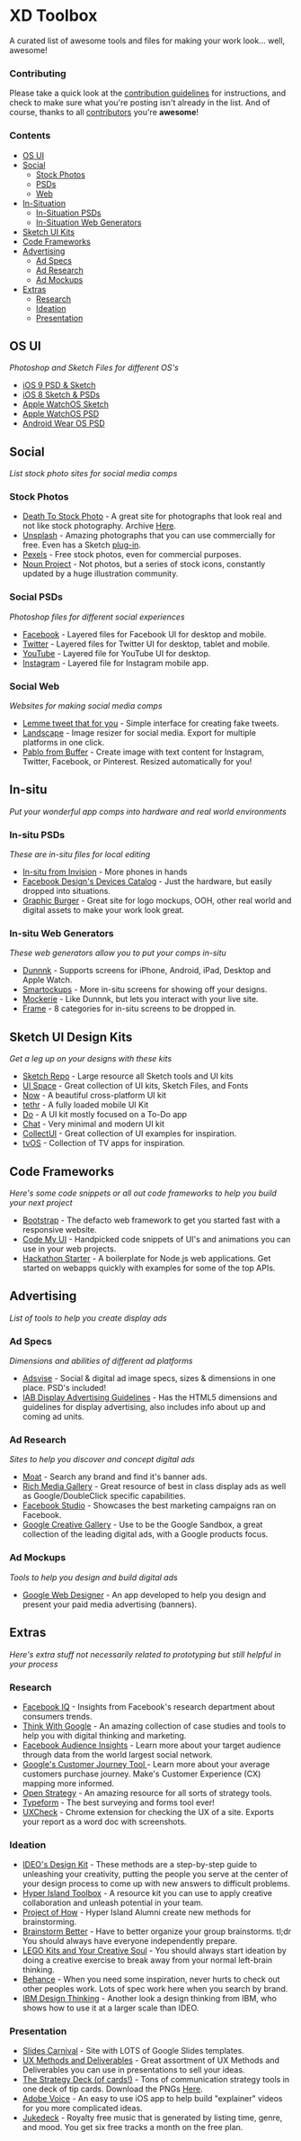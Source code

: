 
# XD Toolbox

A curated list of awesome tools and files for making your work look... well, awesome!

### Contributing

Please take a quick look at the [contribution guidelines](/CONTRIBUTING.md) for instructions, and check to make sure what you're posting isn't already in the list. And of course, thanks to all [contributors](https://github.com/VCUBrandcenter/xd-toolbox/graphs/contributors) you're __awesome__!

### Contents

- [OS UI](#os-ui)
- [Social](#social)
	- [Stock Photos](#stock-photos)
	- [PSDs](#social-psds)
	- [Web](#social-web)
- [In-Situation](#in-situ)
	- [In-Situation PSDs](#in-situ-psds)
	- [In-Situation Web Generators](#in-situ-web-generators)
- [Sketch UI Kits](#sketch-ui-design-kits)
- [Code Frameworks](#code-frameworks)
- [Advertising](#advertising)
	- [Ad Specs](#ad-specs)
	- [Ad Research](#ad-research)
	- [Ad Mockups](#ad-mockups)
- [Extras](#extras)
	- [Research](#research)
	- [Ideation](#ideation)
	- [Presentation](#presentation)

## OS UI
*Photoshop and Sketch Files for different OS's*
- [iOS 9 PSD & Sketch](https://facebook.github.io/design/ios9.html)
- [iOS 8 Sketch & PSDs](http://www.teehanlax.com/tools/)
- [Apple WatchOS Sketch](https://designcode.io/watch)
- [Apple WatchOS PSD](https://ui8.net/product/apple-watch-ui-kit)
- [Android Wear OS PSD](https://developer.android.com/design/downloads/index.html)


## Social
*List stock photo sites for social media comps*

### Stock Photos
- [Death To Stock Photo](http://deathtothestockphoto.com/) - A great site for photographs that look real and not like stock photography. Archive [Here](https://drive.google.com/folderview?id=0B3IY_VBFrmvRRTFRdkp5NnNKNTQ&usp=sharing).
- [Unsplash](https://unsplash.com/) - Amazing photographs that you can use commercially for free. Even has a Sketch [plug-in](https://github.com/fhuel/Unsplash-It-Sketch).
- [Pexels](https://www.pexels.com/) - Free stock photos, even for commercial purposes.
- [Noun Project](https://thenounproject.com/) - Not photos, but a series of stock icons, constantly updated by a huge illustration community.

### Social PSDs
*Photoshop files for different social experiences*

- [Facebook](http://www.everyinteraction.com/resources/facebook-page-gui-psd/) - Layered files for Facebook UI for desktop and mobile.
- [Twitter](http://www.everyinteraction.com/resources/twitter-profile-gui-psd/) - Layered files for Twitter UI for desktop, tablet and mobile.
- [YouTube](http://www.everyinteraction.com/resources/youtube-channel-gui-psd/) - Layered file for YouTube UI for desktop.
- [Instagram](https://www.behance.net/gallery/25145731/Instagram-Home-Screen-PSD-Layout) - Layered file for Instagram mobile app.

### Social Web
*Websites for making social media comps*

- [Lemme tweet that for you](http://www.lemmetweetthatforyou.com/) - Simple interface for creating fake tweets.
- [Landscape](http://sproutsocial.com/landscape) - Image resizer for social media. Export for multiple platforms in one click.
- [Pablo from Buffer](http://buffer.com/pablo) - Create image with text content for Instagram, Twitter, Facebook, or Pinterest. Resized automatically for you!

## In-situ
*Put your wonderful app comps into hardware and real world environments*

### In-situ PSDs
*These are in-situ files for local editing*

- [In-situ from Invision](http://blog.invisionapp.com/free-iphone-6-mockups/) - More phones in hands
- [Facebook Design's Devices Catalog](https://facebook.github.io/design/devices.html) - Just the hardware, but easily dropped into situations.
- [Graphic Burger](http://graphicburger.com/) - Great site for logo mockups, OOH, other real world and digital assets to make your work look great.


### In-situ Web Generators
*These web generators allow you to put your comps in-situ*

- [Dunnnk](http://dunnnk.com/) - Supports screens for iPhone, Android, iPad, Desktop and Apple Watch.
- [Smartockups](http://smartmockups.com/) - More in-situ screens for showing off your designs.
- [Mockerie](http://mockerie.io/) - Like Dunnnk, but lets you interact with your live site.
- [Frame](http://frame.lab25.co.uk/categories) - 8 categories for in-situ screens to be dropped in.

## Sketch UI Design Kits
*Get a leg up on your designs with these kits*
- [Sketch Repo](http://sketchrepo.com/) - Large resource all Sketch tools and UI kits
- [UI Space](http://uispace.net/) - Great collection of UI kits, Sketch Files, and Fonts
- [Now](http://www.invisionapp.com/now) - A beautiful cross-platform UI kit
- [tethr](http://www.invisionapp.com/tethr) - A fully loaded mobile UI Kit
- [Do](http://www.invisionapp.com/do) - A UI kit mostly focused on a To-Do app
- [Chat](http://www.invisionapp.com/chat) - Very minimal and modern UI kit
- [CollectUI](http://collectui.com/designs) - Great collection of UI examples for inspiration.
- [tvOS](http://tvos.design/) - Collection of TV apps for inspiration.

## Code Frameworks
*Here's some code snippets or all out code frameworks to help you build your next project*
- [Bootstrap](http://getbootstrap.com/) - The defacto web framework to get you started fast with a responsive website.
- [Code My UI](http://codemyui.com/) - Handpicked code snippets of UI's and animations you can use in your web projects.
- [Hackathon Starter](https://github.com/sahat/hackathon-starter) - A boilerplate for Node.js web applications. Get started on webapps quickly with examples for some of the top APIs.

## Advertising
*List of tools to help you create display ads*
### Ad Specs
*Dimensions and abilities of different ad platforms*
- [Adsvise](http://www.adsvise.com/) - Social & digital ad image specs, sizes & dimensions in one place. PSD's included!
- [IAB Display Advertising Guidelines](http://www.iab.com/guidelines/iab-display-advertising-guidelines/) - Has the HTML5 dimensions and guidelines for display advertising, also includes info about up and coming ad units.

### Ad Research
*Sites to help you discover and concept digital ads*
- [Moat](http://www.moat.com/) - Search any brand and find it's banner ads.
- [Rich Media Gallery](http://www.richmediagallery.com/) - Great resource of best in class display ads as well as Google/DoubleClick specific capabilities.
- [Facebook Studio](https://www.facebook-studio.com/) - Showcases the best marketing campaigns ran on Facebook.
- [Google Creative Gallery](https://www.thinkwithgoogle.com/intl/en-gb/creative-gallery/) - Use to be the Google Sandbox, a great collection of the leading digital ads, with a Google products focus.

### Ad Mockups
*Tools to help you design and build digital ads*
- [Google Web Designer](https://www.google.com/webdesigner/) - An app developed to help you design and present your paid media advertising (banners).

## Extras
*Here's extra stuff not necessarily related to prototyping but still helpful in your process*
### Research
- [Facebook IQ](http://insights.fb.com/) - Insights from Facebook's research department about consumers trends.
- [Think With Google](https://www.thinkwithgoogle.com/) - An amazing collection of case studies and tools to help you with digital thinking and marketing.  
- [Facebook Audience Insights](https://www.facebook.com/ads/audience_insights/) - Learn more about your target audience through data from the world largest social network.
- [Google's Customer Journey Tool ](https://www.thinkwithgoogle.com/tools/customer-journey-to-online-purchase.html) - Learn more about your average customers purchase journey. Make's Customer Experience (CX) mapping more informed.
- [Open Strategy](http://openstrate.gy/) - An amazing resource for all sorts of strategy tools.
- [Typeform](http://www.typeform.com/) - The best surveying and forms tool ever!
- [UXCheck](http://www.uxcheck.co/) - Chrome extension for checking the UX of a site. Exports your report as a word doc with screenshots.

### Ideation
- [IDEO's Design Kit](http://www.designkit.org/methods) - These methods are a step-by-step guide to unleashing your creativity, putting the people you serve at the center of your design process to come up with new answers to difficult problems.
- [Hyper Island Toolbox](http://toolbox.hyperisland.com) - A resource kit you can use to apply creative collaboration and unleash potential in your team.
- [Project of How](http://projectofhow.com/methods/) - Hyper Island Alumni create new methods for brainstorming.
- [Brainstorm Better](https://drive.google.com/file/d/0B3IY_VBFrmvRbnROeE9wRFp4TGs/view?usp=sharing) - Have to better organize your group brainstorms. tl;dr You should always have everyone independently prepare.
- [LEGO Kits and Your Creative Soul](http://www.wnyc.org/story/what-your-creativity-has-do-lego-kits/) - You should always start ideation by doing a creative exercise to break away from your normal left-brain thinking.
- [Behance](https://www.behance.net/) - When you need some inspiration, never hurts to check out other peoples work. Lots of spec work here when you search by brand.
- [IBM Design Thinking](www.ibm.com/design/thinking/) - Another look a design thinking from IBM, who shows how to use it at a larger scale than IDEO.

### Presentation
- [Slides Carnival](http://www.slidescarnival.com/) - Site with LOTS of Google Slides templates.
- [UX Methods and Deliverables](http://uxdesign.cc/ux-methods-deliverables/) - Great assortment of UX Methods and Deliverables you can use in presentations to sell your ideas.
- [The Strategy Deck (of cards!)](http://strategydeck.com/deck/) - Tons of communication strategy tools in one deck of tip cards. Download the PNGs [Here](https://drive.google.com/folderview?id=0B3IY_VBFrmvRRUVzY3hkMy1KMEU&usp=sharing).
- [Adobe Voice](https://standout.adobe.com/voice/) - An easy to use iOS app to help build "explainer" videos for you more complicated ideas.
- [Jukedeck](https://www.jukedeck.com/) - Royalty free music that is generated by listing time, genre, and mood. You get six free tracks a month on the free plan.
